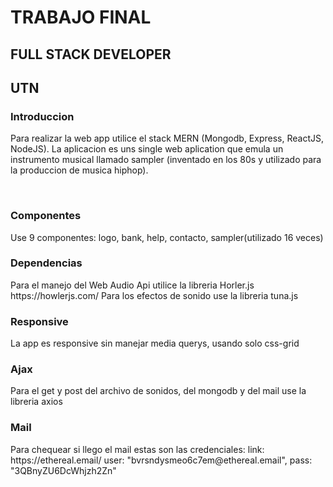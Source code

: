 <h1>TRABAJO FINAL</h1>
<h2>FULL STACK DEVELOPER</h2>
<h2>UTN</h2>

<h3>Introduccion</h3>
<p>Para realizar la web app utilice el stack MERN (Mongodb, Express, ReactJS, NodeJS).
La aplicacion es uns single web aplication que emula un instrumento musical llamado sampler (inventado en los 80s y utilizado para la produccion de musica hiphop).</p>
<br>
<h3>Componentes</h3>
Use 9 componentes:
logo, bank, help, contacto, sampler(utilizado 16 veces)

<h3>Dependencias</h3>
Para el manejo del Web Audio Api utilice la libreria Horler.js https://howlerjs.com/
Para los efectos de sonido use la libreria tuna.js

<h3>Responsive</h3>
La app es responsive sin manejar media querys, usando solo css-grid

<h3>Ajax</h3>
Para el get y post del archivo de sonidos, del mongodb y del mail use la libreria axios

<h3>Mail</h3>
Para chequear si llego el mail estas son las credenciales:
        link: https://ethereal.email/
        user: "bvrsndysmeo6c7em@ethereal.email",
        pass: "3QBnyZU6DcWhjzh2Zn"
